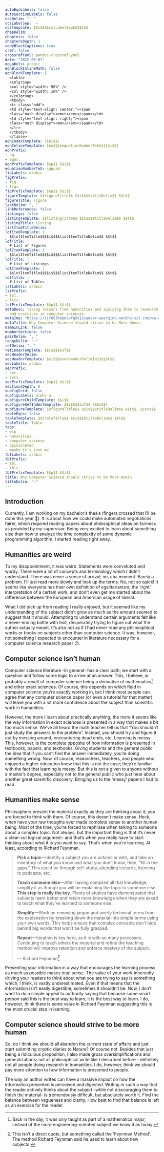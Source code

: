 ```yaml
---
autoEqnLabels: false
autoSectionLabels: false
ccsDelim: ", "
ccsLabelSep:  —
ccsTemplate: $$i$$$$ccsLabelSep$$$$t$$
chapDelim: .
chapters: false
chaptersDepth: 1
codeBlockCaptions: true
cref: false
crossrefYaml: pandoc-crossref.yaml
date: "2022-05-01"
eqLabels: arabic
eqnBlockInlineMath: false
eqnBlockTemplate: |
  <table>
  <colgroup>
  <col style="width: 90%" />
  <col style="width: 10%" />
  </colgroup>
  <tbody>
  <tr class="odd">
  <td style="text-align: center;"><span
  class="math display"><em>t</em></span></td>
  <td style="text-align: right;"><span
  class="math display"><em>i</em></span></td>
  </tr>
  </tbody>
  </table>
eqnIndexTemplate: ($$i$$)
eqnInlineTemplate: $$e$$$$equationNumberTeX$${$$i$$}
eqnPrefix:
- eq.
- eqns.
eqnPrefixTemplate: $$p$$ $$i$$
equationNumberTeX: \qquad
figLabels: arabic
figPrefix:
- fig.
- figs.
figPrefixTemplate: $$p$$ $$i$$
figureTemplate: $$figureTitle$$ $$i$$$$titleDelim$$ $$t$$
figureTitle: Figure
lastDelim: ", "
linkReferences: false
listings: false
listingTemplate: $$listingTitle$$ $$i$$$$titleDelim$$ $$t$$
listingTitle: Listing
listItemTitleDelim: .
lofItemTemplate: |
  $$lofItemTitle$$$$i$$$$listItemTitleDelim$$ $$t$$  
lofTitle: |
  # List of Figures
lolItemTemplate: |
  $$lolItemTitle$$$$i$$$$listItemTitleDelim$$ $$t$$  
lolTitle: |
  # List of Listings
lotItemTemplate: |
  $$lotItemTitle$$$$i$$$$listItemTitleDelim$$ $$t$$  
lotTitle: |
  # List of Tables
lstLabels: arabic
lstPrefix:
- lst.
- lsts.
lstPrefixTemplate: $$p$$ $$i$$
metaDesc: Taking lessons from humanities and applying them to research
  and practices in computer sciences.
metaImg: "https://zjf683hopnivfq5d12xaooxr-wpengine.netdna-ssl.com/wp-content/uploads/2018/10/science-article-lede.jpg"
metaTitle: Why Computer Science should strive to be More Human
nameInLink: false
numberSections: false
pairDelim: ", "
rangeDelim: "-"
refDelim: ", "
refIndexTemplate: $$i$$$$suf$$
secHeaderDelim: 
secHeaderTemplate: $$i$$$$secHeaderDelim[n]$$$$t$$
secLabels: arabic
secPrefix:
- sec.
- secs.
secPrefixTemplate: $$p$$ $$i$$
sectionsDepth: 0
subfigGrid: false
subfigLabels: alpha a
subfigureChildTemplate: $$i$$
subfigureRefIndexTemplate: $$i$$$$suf$$ ($$s$$)
subfigureTemplate: $$figureTitle$$ $$i$$$$titleDelim$$ $$t$$. $$ccs$$
tableEqns: false
tableTemplate: $$tableTitle$$ $$i$$$$titleDelim$$ $$t$$
tableTitle: Table
tags:
- wip
- humanities
- computer science
- opinionated
- maybe it’s just me
tblLabels: arabic
tblPrefix:
- tbl.
- tbls.
tblPrefixTemplate: $$p$$ $$i$$
title: Why Computer Science should strive to be More Human
titleDelim: ":"
---
```


## Introduction

Currently, I am working on my bachelor’s thesis (fingers crossed that
I’ll be done this year 🙏). It is about how we could make automated
negotiations fairer, which required reading papers about philosophical
ideas on fairness as provided by my supervisor. Being very excited to
learn about something else than how to analyze the time complexity of
some dynamic programming algorithm, I started reading right away.

## Humanities are weird

To my disappointment, it was weird. Statements were convoluted and
wordy. There were a lot of concepts and terminology which I didn’t
understand. There was never a sense of arrival; no, aha moment. Barely a
problem. I’ll just read more slowly and look up the terms. No, not so
quick! It seems like everyone has their own definition of
egalitarianism, the ‘right’ interpretation of a certain work, and don’t
even get me started about the difference between the European and
American usage of liberal.

What I did pick up from reading I really enjoyed, but it seemed like my
understanding of the subject didn’t grow as much as the amount seemed to
suggest that it should. Attempting to understand certain arguments felt
like a never-ending battle with text, desperately trying to figure out
what the author actually meant. It’s also not as if I had never read any
philosophical works or books on subjects other than computer science. It
was, however, not something I expected to encounter in literature
necessary for a computer science research paper :confused:.

## Computer science isn’t human

Computer science literature -in general- has a clear path; we start with
a question and follow some logic to arrive at an answer. This, I
believe, is probably a result of computer science being a derivative of
mathematics[^1] and other exact sciences. Of course, this depends on
which field in computer science you’re exactly working in, but I think
most people can agree that any computer science paper (or even a
tutorial for that matter) will leave you with a lot more confidence
about the subject than scientific work in humanities.

However, the more I learn about practically anything, the more it seems
like the way information in exact sciences is presented in a way that
makes a bit too much sense. We’ve all heard the math teacher tell us
that “You shouldn’t just study the answers to the problem”. Instead, you
should try and figure it out by messing around, encountering dead ends,
etc. Learning is messy. This, however, is the complete opposite of how
information is presented in textbooks, papers, and textbooks. Giving
students and the general public the idea that if you can’t find the
answer immediately, you’re doing something wrong. Now, of course,
researchers, teachers, and people who enjoyed a higher education know
that this is not the case; they’re familiar with the fact that learning
is messy. But this is not a given to anyone without a master’s degree,
especially not to the general public who just hear about another great
scientific discovery. Bringing us to the ‘messy’ papers I had to read.

## Humanities make sense

Philosophers present the material exactly as they are thinking about it;
you are forced to think with them. Of course, this doesn’t make sense.
Heck, when have your raw thoughts ever made complete sense to another
human being. Most of the time, you’re forced to rephrase when talking to
someone about a complex topic. Not always, but the important thing is
that it’s never a clear-cut logical argument- and that’s when you really
have to start thinking about what it is you want to say. That’s when
you’re learning. At least, according to Richard Feynman.

> **Pick a topic**—Identify a subject you are unfamiliar with, and take
> an inventory of what you know and what you don’t know; then, “fill in
> the gaps.” This could be through self-study, attending lectures,
> listening to podcasts, etc.
>
> **Teach someone else**—After having compiled all that knowledge,
> simplify it as though you will be explaining the topic to someone
> else. **This step is really the key**. Plenty of studies have
> demonstrated that subjects learn better and retain more knowledge when
> they are asked to teach what they’ve learned to someone else.
>
> **Simplify**—Work on removing jargon and overly technical terms from
> the explanation by breaking down the material into simple terms using
> your own words. This helps ensure that complex concepts don’t hide
> behind big words that won’t be fully grasped.
>
> **Repeat**—Iteration is key here, as it is with so many processes.
> Continuing to teach others the material and refine the teaching method
> will improve retention and enforce mastery of the subject.
>
> — Richard Feynman[^2]

Presenting your information in a way that encourages the learning
process as much as possible makes total sense. The value of your work
inherently driving your readers to think about what you are trying to
say is something which, I think, is vastly underestimated. Even if that
means that the information isn’t easily digestible; sometimes it
shouldn’t be. Now, I don’t want to do a simple appeal to authority
saying that because some smart person said this is the best way to
learn, it is the best way to learn. I do, however, think there is some
value in Richard Feynman suggesting this is the most crucial step in
learning.

## Computer science should strive to be more human

So, do I think we should all abandon the current state of affairs and
just start submitting cryptic diaries to Nature? Of course not. Besides
that just being a ridiculous proposition, I also made gross
oversimplifications and generalizations; not all philosophical write
like I described before - definitely not all people doing research in
humanities. I do, however, think we should pay more attention to how
information is presented to people.

The way an author writes can have a massive impact on how the
information presented is perceived and digested. Writing in such a way
that the reader actively thinks about the subject -while not
discouraging them to finish the material- is tremendously difficult, but
absolutely worth it. Find the balance between vagueness and clarity. How
best to find that balance is left as an exercise for the reader.

[^1]: Back in the day, it was only taught as part of a mathematics
    major, instead of the more engineering-oriented subject we know it
    as today.

[^2]: This isn’t a direct quote, but something called the ‘Feynman
    Method’. The method Richard Feynman said he used to learn about new
    subjects.
